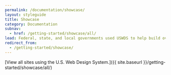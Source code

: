 ```yaml
---
permalink: /documentation/showcase/
layout: styleguide
title: Showcase
category: Documentation
subnav:
  - href: /getting-started/showcase/all/
lead: Federal, state, and local governments used USWDS to help build over 100 government websites. Below is a selection of sites that showcase what can be accomplished by using USWDS.
redirect_from:
  - /getting-started/showcase/
---
```


[View all sites using the U.S. Web Design System.]({{ site.baseurl }}/getting-started/showcase/all/)
